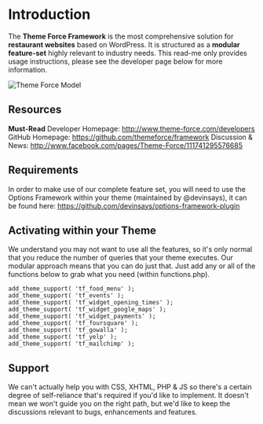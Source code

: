 # Introduction

The **Theme Force Framework** is the most comprehensive solution for **restaurant websites** based on WordPress. It is
structured as a **modular feature-set** highly relevant to industry needs. This read-me only provides usage instructions, please see the developer page below for more information.

![Theme Force Model](http://www.theme-force.com/tf-model.jpg)

## Resources

**Must-Read** Developer Homepage: http://www.theme-force.com/developers
GitHub Homepage: https://github.com/themeforce/framework
Discussion & News: http://www.facebook.com/pages/Theme-Force/111741295576685

## Requirements

In order to make use of our complete feature set, you will need to use the Options Framework within your theme 
(maintained by @devinsays), it can be found here: https://github.com/devinsays/options-framework-plugin

## Activating within your Theme

We understand you may not want to use all the features, so it's only normal that you reduce the number of queries
that your theme executes. Our modular approach means that you can do just that. Just add any or all of the functions below to grab what you need (within functions.php).

	add_theme_support( 'tf_food_menu' );
	add_theme_support( 'tf_events' );
	add_theme_support( 'tf_widget_opening_times' );
	add_theme_support( 'tf_widget_google_maps' );
	add_theme_support( 'tf_widget_payments' );
	add_theme_support( 'tf_foursquare' );
	add_theme_support( 'tf_gowalla' );
	add_theme_support( 'tf_yelp' );
	add_theme_support( 'tf_mailchimp' );
	
## Support

We can't actually help you with CSS, XHTML, PHP & JS so there's a certain degree of self-reliance that's required if you'd like to implement. It doesn't mean we won't guide you on the right path, but we'd like to keep the discussions relevant to bugs, enhancements and features.